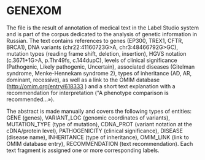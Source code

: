 # GENEXOM
The file is the result of annotation of medical text in the Label Studio system and is part of the corpus dedicated to the analysis of genetic information in Russian. The text contains references to genes (EP300, TREX1, CFTR, BRCA1), DNA variants (chr22:41160723G>A, chr3:48466792G>GC), mutation types (reading frame shift, deletion, insertion), HGVS notation (c.3671+1G>A, p.Thr49fs, c.144dupC), levels of clinical significance (Pathogenic, Likely pathogenic, Uncertain), associated diseases (Gitelman syndrome, Menke-Hennekam syndrome 2), types of inheritance (AD, AR, dominant, recessive), as well as a link to the OMIM database (http://omim.org/entry/618333 ) and a short text explanation with a recommendation for interpretation ("A phenotype comparison is recommended...»).

The abstract is made manually and covers the following types of entities: GENE (genes), VARIANT_LOC (genomic coordinates of variants), MUTATION_TYPE (type of mutation), CDNA_PROT (variant notation at the cDNA/protein level), PATHOGENICITY (clinical significance), DISEASE (disease name), INHERITANCE (type of inheritance), OMIM_LINK (link to OMIM database entry), RECOMMENDATION (text recommendation). Each text fragment is assigned one or more corresponding labels.
